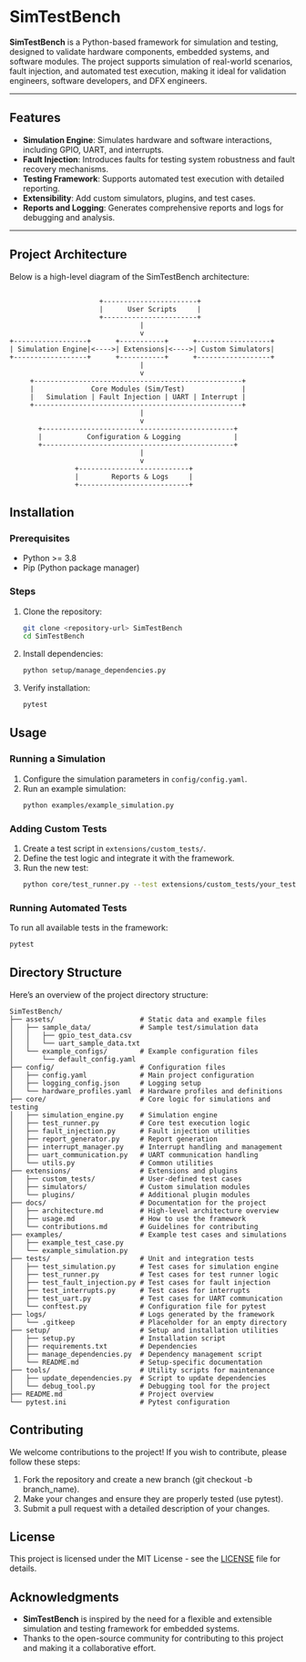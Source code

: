 # SimTestBench

**SimTestBench** is a Python-based framework for simulation and testing, designed to validate hardware components, embedded systems, and software modules. The project supports simulation of real-world scenarios, fault injection, and automated test execution, making it ideal for validation engineers, software developers, and DFX engineers.

---

## **Features**

- **Simulation Engine**: Simulates hardware and software interactions, including GPIO, UART, and interrupts.
- **Fault Injection**: Introduces faults for testing system robustness and fault recovery mechanisms.
- **Testing Framework**: Supports automated test execution with detailed reporting.
- **Extensibility**: Add custom simulators, plugins, and test cases.
- **Reports and Logging**: Generates comprehensive reports and logs for debugging and analysis.

---

## **Project Architecture**

Below is a high-level diagram of the SimTestBench architecture:
```

                      +-----------------------+
                      |      User Scripts     |
                      +-----------------------+
                                |
                                v
+------------------+      +-----------+      +------------------+
| Simulation Engine|<---->| Extensions|<---->| Custom Simulators|
+------------------+      +-----------+      +------------------+
                                |
                                v
     +---------------------------------------------------+
     |              Core Modules (Sim/Test)              |
     |   Simulation | Fault Injection | UART | Interrupt |
     +---------------------------------------------------+
                                |
                                v
       +-----------------------------------------------+
       |           Configuration & Logging             |
       +-----------------------------------------------+
                                |
                                v
                +---------------------------+
                |        Reports & Logs     |
                +---------------------------+
```


## Installation

### Prerequisites
- Python >= 3.8
- Pip (Python package manager)

### Steps

1. Clone the repository:
    ```bash
    git clone <repository-url> SimTestBench
    cd SimTestBench
    ```

2. Install dependencies:
    ```bash
    python setup/manage_dependencies.py
    ```

3. Verify installation:
    ```bash
    pytest
    ```

## Usage

### Running a Simulation
1. Configure the simulation parameters in `config/config.yaml`.
2. Run an example simulation:
    ```bash
    python examples/example_simulation.py
    ```

### Adding Custom Tests
1. Create a test script in `extensions/custom_tests/`.
2. Define the test logic and integrate it with the framework.
3. Run the new test:
    ```bash
    python core/test_runner.py --test extensions/custom_tests/your_test.py
    ```

### Running Automated Tests
To run all available tests in the framework:
```bash
pytest
```


## Directory Structure

Here’s an overview of the project directory structure:

```
SimTestBench/
├── assets/                     # Static data and example files
│   ├── sample_data/            # Sample test/simulation data
│   │   ├── gpio_test_data.csv
│   │   └── uart_sample_data.txt
│   └── example_configs/        # Example configuration files
│       └── default_config.yaml
├── config/                     # Configuration files
│   ├── config.yaml             # Main project configuration
│   ├── logging_config.json     # Logging setup
│   └── hardware_profiles.yaml  # Hardware profiles and definitions
├── core/                       # Core logic for simulations and testing
│   ├── simulation_engine.py    # Simulation engine
│   ├── test_runner.py          # Core test execution logic
│   ├── fault_injection.py      # Fault injection utilities
│   ├── report_generator.py     # Report generation
│   ├── interrupt_manager.py    # Interrupt handling and management
│   ├── uart_communication.py   # UART communication handling
│   └── utils.py                # Common utilities
├── extensions/                 # Extensions and plugins
│   ├── custom_tests/           # User-defined test cases
│   ├── simulators/             # Custom simulation modules
│   └── plugins/                # Additional plugin modules
├── docs/                       # Documentation for the project
│   ├── architecture.md         # High-level architecture overview
│   ├── usage.md                # How to use the framework
│   └── contributions.md        # Guidelines for contributing
├── examples/                   # Example test cases and simulations
│   ├── example_test_case.py
│   └── example_simulation.py
├── tests/                      # Unit and integration tests
│   ├── test_simulation.py      # Test cases for simulation engine
│   ├── test_runner.py          # Test cases for test runner logic
│   ├── test_fault_injection.py # Test cases for fault injection
│   ├── test_interrupts.py      # Test cases for interrupts
│   ├── test_uart.py            # Test cases for UART communication
│   └── conftest.py             # Configuration file for pytest
├── logs/                       # Logs generated by the framework
│   └── .gitkeep                # Placeholder for an empty directory
├── setup/                      # Setup and installation utilities
│   ├── setup.py                # Installation script
│   ├── requirements.txt        # Dependencies
│   ├── manage_dependencies.py  # Dependency management script
│   └── README.md               # Setup-specific documentation
├── tools/                      # Utility scripts for maintenance
│   ├── update_dependencies.py  # Script to update dependencies
│   └── debug_tool.py           # Debugging tool for the project
├── README.md                   # Project overview
└── pytest.ini                  # Pytest configuration

```



## Contributing

We welcome contributions to the project! If you wish to contribute, please follow these steps:

1. Fork the repository and create a new branch (git checkout -b branch_name).
2. Make your changes and ensure they are properly tested (use pytest).
3. Submit a pull request with a detailed description of your changes.

## License

This project is licensed under the MIT License - see the [LICENSE](LICENSE) file for details.

## Acknowledgments

- **SimTestBench** is inspired by the need for a flexible and extensible simulation and testing framework for embedded systems.
- Thanks to the open-source community for contributing to this project and making it a collaborative effort.
